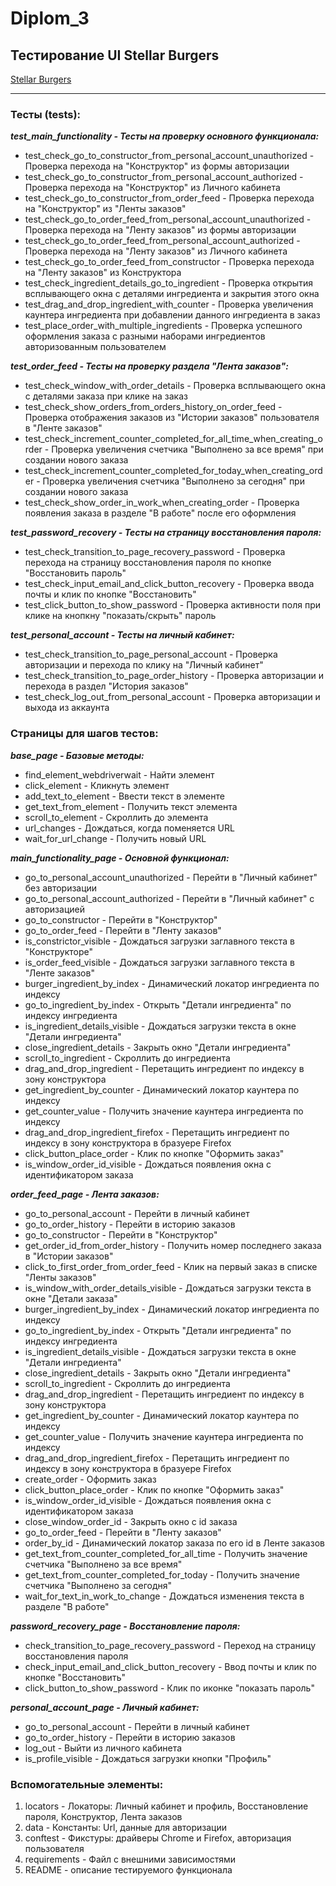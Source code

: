# Diplom_3
## __Тестирование UI Stellar Burgers__ 
[Stellar Burgers](https://stellarburgers.nomoreparties.site "Перейти на сайт")

___

### __Тесты (tests):__  
__*test_main_functionality - Тесты на проверку основного функционала:*__
- test_check_go_to_constructor_from_personal_account_unauthorized - Проверка перехода на "Конструктор" из формы авторизации
- test_check_go_to_constructor_from_personal_account_authorized - Проверка перехода на "Конструктор" из Личного кабинета
- test_check_go_to_constructor_from_order_feed - Проверка перехода на "Конструктор" из "Ленты заказов"
- test_check_go_to_order_feed_from_personal_account_unauthorized - Проверка перехода на "Ленту заказов" из формы авторизации
- test_check_go_to_order_feed_from_personal_account_authorized - Проверка перехода на "Ленту заказов" из Личного кабинета
- test_check_go_to_order_feed_from_constructor - Проверка перехода на "Ленту заказов" из Конструктора
- test_check_ingredient_details_go_to_ingredient - Проверка открытия всплывающего окна с деталями ингредиента и закрытия этого окна
- test_drag_and_drop_ingredient_with_counter - Проверка увеличения каунтера ингредиента при добавлении данного ингредиента в заказ
- test_place_order_with_multiple_ingredients - Проверка успешного оформления заказа с разными наборами ингредиентов авторизованным пользователем

__*test_order_feed - Тесты на проверку раздела "Лента заказов":*__
- test_check_window_with_order_details - Проверка всплывающего окна с деталями заказа при клике на заказ
- test_check_show_orders_from_orders_history_on_order_feed - Проверка отображения заказов из "Истории заказов" пользователя в "Ленте заказов"
- test_check_increment_counter_completed_for_all_time_when_creating_order - Проверка увеличения счетчика "Выполнено за все время" при создании нового заказа
- test_check_increment_counter_completed_for_today_when_creating_order - Проверка увеличения счетчика "Выполнено за сегодня" при создании нового заказа
- test_check_show_order_in_work_when_creating_order - Проверка появления заказа в разделе "В работе" после его оформления

__*test_password_recovery - Тесты на страницу восстановления пароля:*__
- test_check_transition_to_page_recovery_password - Проверка перехода на страницу восстановления пароля по кнопке "Восстановить пароль"
- test_check_input_email_and_click_button_recovery - Проверка ввода почты и клик по кнопке "Восстановить"
- test_click_button_to_show_password - Проверка активности поля при клике на кнопкну "показать/скрыть" пароль

__*test_personal_account - Тесты на личный кабинет:*__
- test_check_transition_to_page_personal_account - Проверка авторизации и перехода по клику на "Личный кабинет"
- test_check_transition_to_page_order_history - Проверка авторизации и перехода в раздел "История заказов"
- test_check_log_out_from_personal_account - Проверка авторизации и выхода из аккаунта



### __Страницы для шагов тестов:__
__*base_page - Базовые методы:*__
- find_element_webdriverwait - Найти элемент
- click_element - Кликнуть элемент
- add_text_to_element - Ввести текст в элементе
- get_text_from_element - Получить текст элемента
- scroll_to_element - Скроллить до элемента
- url_changes - Дождаться, когда поменяется URL
- wait_for_url_change - Получить новый URL

__*main_functionality_page - Основной функционал:*__
- go_to_personal_account_unauthorized - Перейти в "Личный кабинет" без авторизации
- go_to_personal_account_authorized - Перейти в "Личный кабинет" с авторизацией
- go_to_constructor - Перейти в "Конструктор"
- go_to_order_feed - Перейти в "Ленту заказов"
- is_constrictor_visible - Дождаться загрузки заглавного текста в "Конструкторе"
- is_order_feed_visible - Дождаться загрузки заглавного текста в "Ленте заказов"
- burger_ingredient_by_index - Динамический локатор ингредиента по индексу
- go_to_ingredient_by_index - Открыть "Детали ингредиента" по индексу ингредиента
- is_ingredient_details_visible - Дождаться загрузки текста в окне "Детали ингредиента"
- close_ingredient_details - Закрыть окно "Детали ингредиента"
- scroll_to_ingredient - Скроллить до ингредиента
- drag_and_drop_ingredient - Перетащить ингредиент по индексу в зону конструктора
- get_ingredient_by_counter - Динамический локатор каунтера по индексу
- get_counter_value - Получить значение каунтера ингредиента по индексу
- drag_and_drop_ingredient_firefox - Перетащить ингредиент по индексу в зону конструктора в бразуере Firefox
- click_button_place_order - Клик по кнопке "Оформить заказ"
- is_window_order_id_visible - Дождаться появления окна с идентификатором заказа

__*order_feed_page - Лента заказов:*__
- go_to_personal_account - Перейти в личный кабинет
- go_to_order_history - Перейти в историю заказов
- go_to_constructor - Перейти в "Конструктор"
- get_order_id_from_order_history - Получить номер последнего заказа в "Истории заказов"
- click_to_first_order_from_order_feed - Клик на первый заказ в списке "Ленты заказов"
- is_window_with_order_details_visible - Дождаться загрузки текста в окне "Детали заказа"
- burger_ingredient_by_index - Динамический локатор ингредиента по индексу
- go_to_ingredient_by_index - Открыть "Детали ингредиента" по индексу ингредиента
- is_ingredient_details_visible - Дождаться загрузки текста в окне "Детали ингредиента"
- close_ingredient_details - Закрыть окно "Детали ингредиента"
- scroll_to_ingredient - Скроллить до ингредиента
- drag_and_drop_ingredient - Перетащить ингредиент по индексу в зону конструктора
- get_ingredient_by_counter - Динамический локатор каунтера по индексу
- get_counter_value - Получить значение каунтера ингредиента по индексу
- drag_and_drop_ingredient_firefox - Перетащить ингредиент по индексу в зону конструктора в бразуере Firefox
- create_order - Оформить заказ
- click_button_place_order - Клик по кнопке "Оформить заказ"
- is_window_order_id_visible - Дождаться появления окна с идентификатором заказа
- close_window_order_id - Закрыть окно с id заказа
- go_to_order_feed - Перейти в "Ленту заказов"
- order_by_id - Динамический локатор заказа по его id в Ленте заказов
- get_text_from_counter_completed_for_all_time - Получить значение счетчика "Выполнено за все время"
- get_text_from_counter_completed_for_today - Получить значение счетчика "Выполнено за сегодня"
- wait_for_text_in_work_to_change - Дождаться изменения текста в разделе "В работе"

__*password_recovery_page - Восстановление пароля:*__
- check_transition_to_page_recovery_password - Переход на страницу восстановления пароля
- check_input_email_and_click_button_recovery - Ввод почты и клик по кнопке "Восстановить"
- click_button_to_show_password - Клик по иконке "показать пароль"

__*personal_account_page - Личный кабинет:*__
- go_to_personal_account - Перейти в личный кабинет
- go_to_order_history - Перейти в историю заказов
- log_out - Выйти из личного кабинета
- is_profile_visible - Дождаться загрузки кнопки "Профиль"




### __Вспомогательные элементы:__
1. locators - Локаторы: Личный кабинет и профиль, Восстановление пароля, Конструктор, Лента заказов
2. data - Константы: Url, данные для авторизации
3. conftest - Фикстуры: драйверы Chrome и Firefox, авторизация пользователя
4. requirements - Файл с внешними зависимостями
5. README - описание тестируемого функционала







